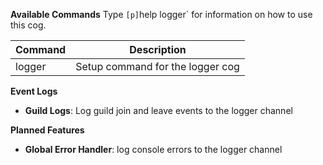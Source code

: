 **Available Commands**
Type `[p]`help logger` for information on how to use this cog.

| Command | Description |
| --- | --- |
| logger | Setup command for the logger cog |


**Event Logs**


 * **Guild Logs**: Log guild join and leave events to the logger channel


**Planned Features**

 * **Global Error Handler**: log console errors to the logger channel
